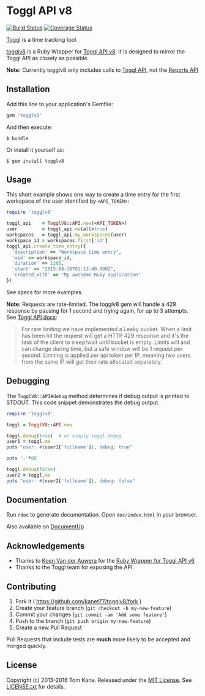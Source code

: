 
# Toggl API v8

[![Build Status](https://api.travis-ci.org/kanet77/togglv8.svg "Build Status")](https://travis-ci.org/kanet77/togglv8) [![Coverage Status](https://coveralls.io/repos/kanet77/togglv8/badge.svg?branch=master&service=github)](https://coveralls.io/github/kanet77/togglv8?branch=master)

[Toggl](http://www.toggl.com) is a time tracking tool.

[togglv8](/) is a Ruby Wrapper for [Toggl API v8](https://github.com/toggl/toggl_api_docs). It is designed to mirror the Toggl API as closely as possible.

**Note:** Currently togglv8 only includes calls to [Toggl API](https://github.com/toggl/toggl_api_docs/blob/master/toggl_api.md), not the [Reports API](https://github.com/toggl/toggl_api_docs/blob/master/reports.md)

## Installation

Add this line to your application's Gemfile:

```ruby
gem 'togglv8'
```

And then execute:

    $ bundle

Or install it yourself as:

    $ gem install togglv8

## Usage

This short example shows one way to create a time entry for the first workspace of the user identified by `<API_TOKEN>`:

```ruby
require 'togglv8'

toggl_api    = TogglV8::API.new(<API_TOKEN>)
user         = toggl_api.me(all=true)
workspaces   = toggl_api.my_workspaces(user)
workspace_id = workspaces.first['id']
toggl_api.create_time_entry({
  'description' => "Workspace time entry",
  'wid' => workspace_id,
  'duration' => 1200,
  'start' => "2015-08-18T01:13:40.000Z",
  'created_with' => "My awesome Ruby application"
})
```

See specs for more examples.

**Note:** Requests are rate-limited. The togglv8 gem will handle a 429 response by pausing for 1 second and trying again, for up to 3 attempts. See [Toggl API docs](https://github.com/toggl/toggl_api_docs#the-api-format):

> For rate limiting we have implemented a Leaky bucket. When a limit has been hit the request will get a HTTP 429 response and it's the task of the client to sleep/wait until bucket is empty. Limits will and can change during time, but a safe window will be 1 request per second. Limiting is applied per api token per IP, meaning two users from the same IP will get their rate allocated separately.

## Debugging

The `TogglV8::API#debug` method determines if debug output is printed to STDOUT. This code snippet demonstrates the debug output.

```ruby
require 'togglv8'

toggl = TogglV8::API.new

toggl.debug(true)  # or simply toggl.debug
user1 = toggl.me
puts "user: #{user1['fullname']}, debug: true"

puts '-'*80

toggl.debug(false)
user2 = toggl.me
puts "user: #{user2['fullname']}, debug: false"
```

## Documentation

Run `rdoc` to generate documentation. Open `doc/index.html` in your browser.

Also available on [DocumentUp](https://documentup.com/kanet77/togglv8)

## Acknowledgements

- Thanks to [Koen Van der Auwera](https://github.com/atog) for the [Ruby Wrapper for Toggl API v6](https://github.com/atog/toggl)
- Thanks to the Toggl team for exposing the API.

## Contributing

1. Fork it ( https://github.com/kanet77/togglv8/fork )
2. Create your feature branch (`git checkout -b my-new-feature`)
3. Commit your changes (`git commit -am 'Add some feature'`)
4. Push to the branch (`git push origin my-new-feature`)
5. Create a new Pull Request

Pull Requests that include tests are **much** more likely to be accepted and merged quickly.

## License

Copyright (c) 2013-2016 Tom Kane. Released under the [MIT License](http://opensource.org/licenses/mit-license.php). See [LICENSE.txt](LICENSE.txt) for details.
